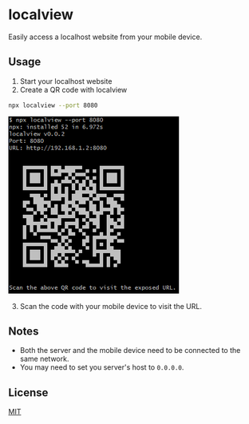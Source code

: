 # localview

Easily access a localhost website from your mobile device.

## Usage

1. Start your localhost website
2. Create a QR code with localview

```bash
npx localview --port 8080
```

![Screenshot](./static/screenshot.png)

3. Scan the code with your mobile device to visit the URL.

## Notes

- Both the server and the mobile device need to be connected to the same network.
- You may need to set you server's host to `0.0.0.0`.

## License

[MIT](https://opensource.org/licenses/MIT)
